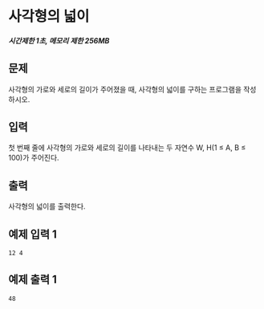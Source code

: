 # 사각형의 넓이

##### 시간제한 1초, 메모리 제한 256MB

## 문제

사각형의 가로와 세로의 길이가 주어졌을 때, 사각형의 넓이를 구하는 프로그램을 작성하시오.



## 입력

첫 번째 줄에 사각형의 가로와 세로의 길이를 나타내는 두 자연수 W, H(1 ≤ A, B ≤ 100)가 주어진다.



## 출력

사각형의 넓이를 출력한다.



## 예제 입력 1

```
12 4
```



## 예제 출력 1

```
48
```


